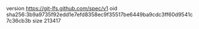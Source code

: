 version https://git-lfs.github.com/spec/v1
oid sha256:3b9a9735f92edd1e7efd8358ec9f35517be6449ba9cdc3ff60d9541c7c36cb3b
size 213417
